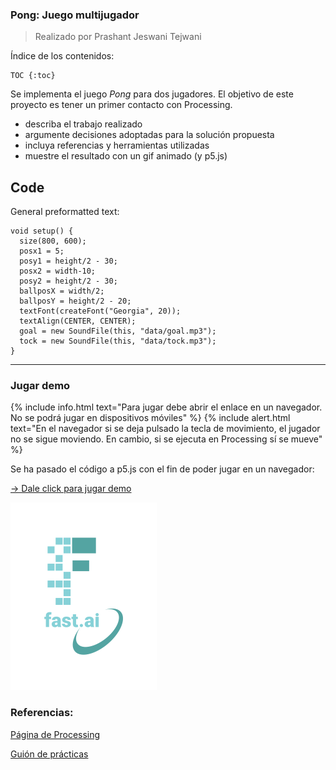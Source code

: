 ### Pong: Juego multijugador  
> Realizado por Prashant Jeswani Tejwani

Índice de los contenidos:

    TOC {:toc}

Se implementa el juego *Pong* para dos jugadores. El objetivo de este proyecto es tener un primer contacto con Processing.

* describa el trabajo realizado
* argumente decisiones adoptadas para la solución propuesta
* incluya referencias y herramientas utilizadas
* muestre el resultado con un gif animado (y p5.js)


## Code

General preformatted text:

    void setup() {
      size(800, 600);
      posx1 = 5;
      posy1 = height/2 - 30;
      posx2 = width-10;
      posy2 = height/2 - 30;
      ballposX = width/2;
      ballposY = height/2 - 20;
      textFont(createFont("Georgia", 20));
      textAlign(CENTER, CENTER);
      goal = new SoundFile(this, "data/goal.mp3");
      tock = new SoundFile(this, "data/tock.mp3");
    }

---

### Jugar demo  
{% include info.html text="Para jugar debe abrir el enlace en un navegador. No se podrá jugar en dispositivos móviles" %}
{% include alert.html text="En el navegador si se deja pulsado la tecla de movimiento, el jugador no se sigue moviendo. En cambio, si se ejecuta en Processing sí se mueve" %}

Se ha pasado el código a p5.js con el fin de poder jugar en un navegador:

<a href="https://editor.p5js.org/Prashant-JT/embed/ygtuKVQem">      -> Dale click para jugar demo</a>

![](/images/logo.png "Logotipo")

### Referencias:

[Página de Processing](https://processing.org/examples/)

[Guión de prácticas](https://ncvt-aep.ulpgc.es/cv/ulpgctp21/pluginfile.php/412240/mod_resource/content/37/CIU_Pr_cticas.pdf)
